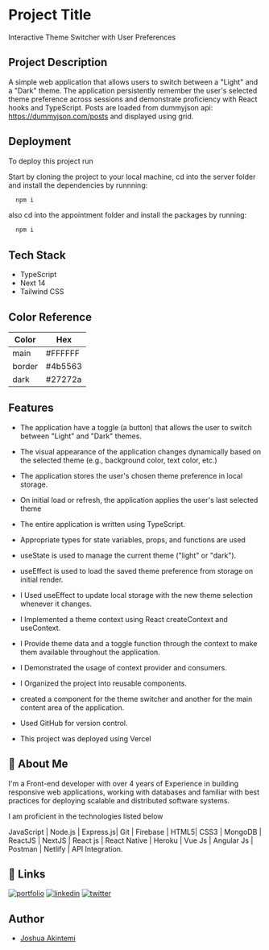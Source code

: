 # Project Title

Interactive Theme Switcher with User Preferences

## Project Description

A simple web application that allows users to switch between a "Light" and a
"Dark" theme. The application persistently remember the user's selected theme
preference across sessions and demonstrate proficiency with React hooks and
TypeScript. Posts are loaded from dummyjson api: https://dummyjson.com/posts and displayed
using grid.

## Deployment

To deploy this project run

Start by cloning the project to your local machine, cd into the server folder and install the dependencies by runnning:

```bash
  npm i
```

also cd into the appointment folder and install the packages by running:

```bash
  npm i
```

## Tech Stack

- TypeScript
- Next 14
- Tailwind CSS

## Color Reference

| Color  | Hex     |
| ------ | ------- |
| main   | #FFFFFF |
| border | #4b5563 |
| dark   | #27272a |

## Features

- The application have a toggle (a button) that allows the user to switch between "Light" and "Dark" themes.
- The visual appearance of the application changes dynamically based on the selected theme (e.g., background color, text color, etc.)
- The application stores the user's chosen theme preference in local storage.

- On initial load or refresh, the application applies the user's last selected theme
- The entire application is written using TypeScript.
- Appropriate types for state variables, props, and functions are used

- useState is used to manage the current theme ("light" or "dark").

- useEffect is used to load the saved theme preference from storage on initial render.
- I Used useEffect to update local storage with the new theme selection whenever it changes.

- I Implemented a theme context using React createContext and useContext.
- I Provide theme data and a toggle function through the context to make them available throughout the application.
- I Demonstrated the usage of context provider and consumers.

- I Organized the project into reusable components.
- created a component for the theme switcher and another for the main content area of the application.
- Used GitHub for version control.
- This project was deployed using Vercel

## 🚀 About Me

I'm a Front-end developer with over 4 years of Experience in building responsive web applications, working with databases and familiar with best practices for deploying scalable and distributed software systems.

I am proficient in the technologies listed below

JavaScript | Node.js | Express.js| Git | Firebase | HTML5| CSS3 | MongoDB | ReactJS | NextJS | React js | React Native | Heroku | Vue Js | Angular Js | Postman | Netlify | API Integration.

## 🔗 Links

[![portfolio](https://img.shields.io/badge/my_portfolio-000?style=for-the-badge&logo=ko-fi&logoColor=white)](https://github.com/Joshjayboy)
[![linkedin](https://img.shields.io/badge/linkedin-0A66C2?style=for-the-badge&logo=linkedin&logoColor=white)](https://www.linkedin.com/in/joshua-akintemi-952ab419a/)
[![twitter](https://img.shields.io/badge/twitter-1DA1F2?style=for-the-badge&logo=twitter&logoColor=white)](https://x.com/JoshuaJayBoy)

## Author

- [Joshua Akintemi](https://github.com/Joshjayboy)
